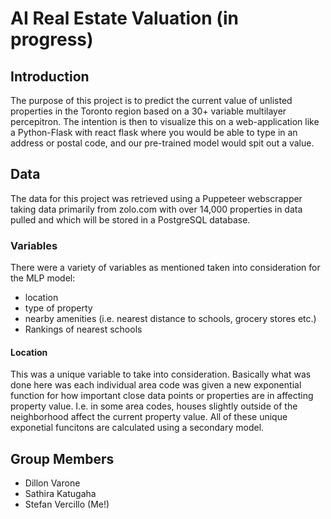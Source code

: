 # AI Real Estate Valuation (in progress)

## Introduction
The purpose of this project is to predict the current value of unlisted properties in the Toronto region based on a 30+ variable multilayer percepitron. The intention is then to visualize this on a web-application like a Python-Flask with react flask where you would be able to type in an address or postal code, and our pre-trained model would spit out a value.


## Data
The data for this project was retrieved using a Puppeteer webscrapper taking data primarily from zolo.com with over 14,000 properties in data pulled and which will be stored in a PostgreSQL database. 

### Variables
There were a variety of variables as mentioned taken into consideration for the MLP model:
* location
* type of property
* nearby amenities (i.e. nearest distance to schools, grocery stores etc.)
* Rankings of nearest schools

#### Location
This was a unique variable to take into consideration. Basically what was done here was each individual area code was given a new exponential function for how important close data points or properties are in affecting property value. I.e. in some area codes, houses slightly outside of the neighborhood affect the current property value.
All of these unique exponetial funcitons are calculated using a secondary model.

## Group Members
* Dillon Varone
* Sathira Katugaha
* Stefan Vercillo (Me!)



